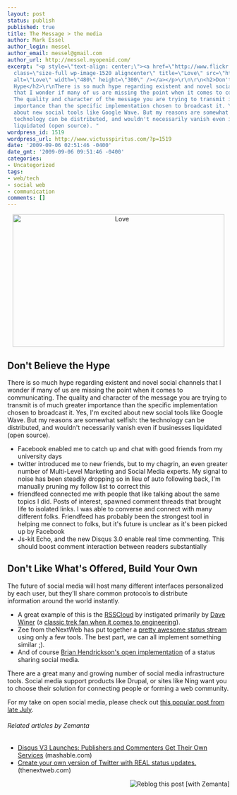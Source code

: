 ```yaml
---
layout: post
status: publish
published: true
title: The Message > the media
author: Mark Essel
author_login: messel
author_email: messel@gmail.com
author_url: http://messel.myopenid.com/
excerpt: "<p style=\"text-align: center;\"><a href=\"http://www.flickr.com/photos/fotologic/\"><img
  class=\"size-full wp-image-1520 aligncenter\" title=\"Love\" src=\"http://www.victusspiritus.com/wp-content/uploads/2009/09/Love.jpg\"
  alt=\"Love\" width=\"480\" height=\"300\" /></a></p>\r\n\r\n<h2>Don't Believe the
  Hype</h2>\r\nThere is so much hype regarding existent and novel social channels
  that I wonder if many of us are missing the point when it comes to communicating.
  The quality and character of the message you are trying to transmit is of much greater
  importance than the specific implementation chosen to broadcast it. Yes, I'm excited
  about new social tools like Google Wave. But my reasons are somewhat selfish: the
  technology can be distributed, and wouldn't necessarily vanish even if businesses
  liquidated (open source). "
wordpress_id: 1519
wordpress_url: http://www.victusspiritus.com/?p=1519
date: '2009-09-06 02:51:46 -0400'
date_gmt: '2009-09-06 09:51:46 -0400'
categories:
- Uncategorized
tags:
- web/tech
- social web
- communication
comments: []
---
```

<p style="text-align: center;"><a href="http://www.flickr.com/photos/fotologic/"><img class="size-full wp-image-1520 aligncenter" title="Love" src="http://www.victusspiritus.com/wp-content/uploads/2009/09/Love.jpg" alt="Love" width="480" height="300" /></a></p>
<h2>Don't Believe the Hype</h2>
<p>There is so much hype regarding existent and novel social channels that I wonder if many of us are missing the point when it comes to communicating. The quality and character of the message you are trying to transmit is of much greater importance than the specific implementation chosen to broadcast it. Yes, I'm excited about new social tools like Google Wave. But my reasons are somewhat selfish: the technology can be distributed, and wouldn't necessarily vanish even if businesses liquidated (open source). <a id="more"></a><a id="more-1519"></a></p>
<ul>
<li><span style="background-color: #ffffff;">Facebook enabled me to catch up and chat with good friends from my university days</span></li>
<li><span style="background-color: #ffffff;">twitter introduced me to new friends, but to my chagrin, an even greater number of Multi-Level Marketing and Social Media experts. My signal to noise has been steadily dropping so in lieu of auto following back, I'm manually pruning my follow list to correct this</span></li>
<li><span style="background-color: #ffffff;">friendfeed connected me with people that like talking about the same topics I did. Posts of interest, spawned comment threads that brought life to isolated links. I was able to converse and connect with many different folks. Friendfeed has probably been the strongest tool in helping me connect to folks, but it's future is unclear as it's been picked up by Facebook</span></li>
<li><span style="background-color: #ffffff;">Js-kit Echo, and the new Disqus 3.0 enable real time commenting. This should boost comment interaction between readers substantially</span></li>
</ul>
<h2>Don't Like What's Offered, Build Your Own</h2>
<p>The future of social media will host many different interfaces personalized by each user, but they'll share common protocols to distribute information <span style="background-color: #ffffff;">around the world instantly. </span></p>
<ul>
<li><span style="background-color: #ffffff;"><span style="background-color: #ffffff;">A great example of this is the <a href="http://rsscloud.org/">RSSCloud</a> by instigated primarily by <a href="http://www.scripting.com/">Dave Winer</a> (a <a href="http://www.scripting.com/stories/2009/09/05/rssHasNoFailWhale.html#comment-16025630">classic trek fan when it comes to engineering</a>).</span></span></li>
<li><span style="background-color: #ffffff;">Zee from theNextWeb has put together a <a href="http://thenextweb.com/2009/09/04/create-version-twitter-real-status-updates-replies-links-breaking-news/">pretty awesome status stream</a> using only a few tools. The best part, we can all implement something similar ;). </span></li>
<li><span style="background-color: #ffffff;">And of course <a href="http://openmicroblogger.com/brian">Brian Hendrickson's open implementation</a> of a status sharing social media.</span></li>
</ul>
<p>There are a great many and growing number of social media infrastructure tools. Social media support products like Drupal, or sites like Ning want you to choose their solution for connecting people or forming a web community.</p>
<p>For my take on open social media, please check out <a href="http://www.victusspiritus.com/2009/07/27/open-social-media-of-the-people-by-the-people-for-the-people/">this popular post from late July</a>.</p>
<h6 class="zemanta-related-title" style="font-size:1em;">Related articles by Zemanta</h6>
<ul class="zemanta-article-ul">
<li class="zemanta-article-ul-li"><a href="http://mashable.com/2009/08/25/disqus-v3-launches/">Disqus V3 Launches: Publishers and Commenters Get Their Own Services</a> (mashable.com)</li>
<li class="zemanta-article-ul-li"><a href="http://thenextweb.com/2009/09/04/create-version-twitter-real-status-updates-replies-links-breaking-news/">Create your own version of Twitter with REAL status updates.</a> (thenextweb.com)</li>
</ul>
<div class="zemanta-pixie" style="margin-top: 10px; height: 15px;"><a class="zemanta-pixie-a" title="Reblog this post [with Zemanta]" href="http://reblog.zemanta.com/zemified/52706188-e00f-4940-9bb0-da6411bec78f/"><img class="zemanta-pixie-img" style="border:none;float:right" src="http://img.zemanta.com/reblog_e.png?x-id=52706188-e00f-4940-9bb0-da6411bec78f" alt="Reblog this post [with Zemanta]" /></a><span class="zem-script more-related pretty-attribution"><script src="http://static.zemanta.com/readside/loader.js" type="text/javascript"></script></span></div>
